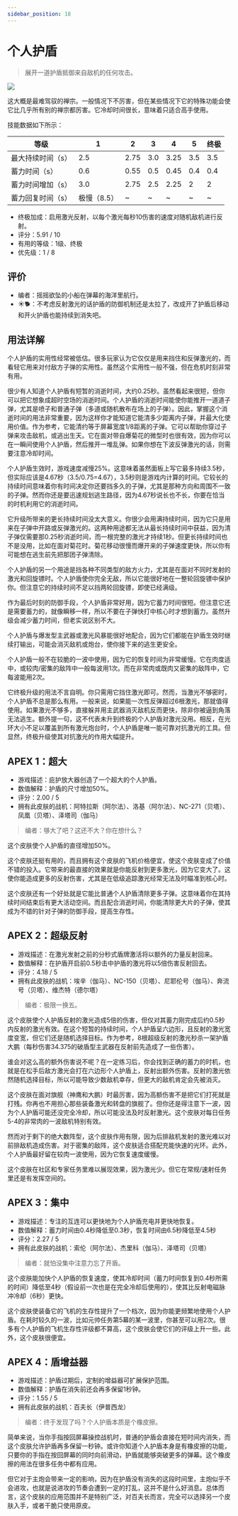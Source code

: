 ```yaml
---
sidebar_position: 18
---
```


# 个人护盾

> 展开一道护盾抵御来自敌机的任何攻击。

<img src="/terms/PS.png" style={{zoom:1.25}}/>

这大概是最难驾驭的禅宗。一般情况下不厉害，但在某些情况下它的特殊功能会使它比几乎所有别的禅宗都厉害。它冷却时间很长，意味着只适合高手使用。

技能数据如下所示：

| 等级              | 1           | 2    | 3    | 4    | 5    | 终极 |
| ----------------- | ----------- | ---- | ---- | ---- | ---- | ---- |
| 最大持续时间（s） | 2.5         | 2.75 | 3.0  | 3.25 | 3.5  | 3.5  |
| 蓄力时间（s）     | 0.6         | 0.55 | 0.5  | 0.45 | 0.4  | 0.4  |
| 蓄力时间增加（s） | 3.0         | 2.75 | 2.5  | 2.25 | 2    | 2    |
| 蓄力回复时间（s） | 极慢（8.5） | ~    | ~    | ~    | ~    | ~    |

- 终极加成：启用激光反射，以每个激光每秒10伤害的速度对随机敌机进行反射。
- 评分：5.91 / 10
- 有用的等级：1级、终极
- 优先级：1 / 8

## 评价

- 编者：摇摇欲坠的小船在弹幕的海洋里航行。
- ☀🐕：不考虑反射激光的话护盾的防御机制还是太拉了，改成开了护盾后移动和开火护盾也能持续到消失吧。

## 用法详解

个人护盾的实用性经常被低估。很多玩家认为它仅仅是用来挡住和反弹激光的，而看轻它用来对付敌方子弹的实用性。虽然这个实用性一般不强，但在危机时刻非常有用。

很少有人知道个人护盾有短暂的消逝时间，大约0.25秒。虽然看起来很短，但你可以把它想象成超时空场的消逝时间。个人护盾的消逝时间能使你能推开一道道子弹，尤其是喷子和普通子弹（多道或随机散布在场上的子弹）。因此，掌握这个消逝时间的用法非常重要，因为这样你才能知道它能清多少距离内子弹，并最大化使用价值。作为参考，它能清约等于屏幕宽度1/8距离的子弹。它可以帮助你穿过子弹来攻击敌机，或逃出生天。它在面对带自爆菊花的微型时也很有效，因为你可以在一瞬间使用个人护盾，然后推开一堆乱弹。如果你想在下波反弹激光的话，则需要注意冷却时间。

个人护盾生效时，游戏速度减慢25%。这意味着虽然面板上写它最多持续3.5秒，但实际应该是4.67秒（3.5/0.75=4.67），3.5秒则是游戏内计算的时间。它较长的持续时间意味着你有时间决定你还要挡多久的子弹，尤其是那种方向和周围不一致的子弹。然而你还是要迅速规划逃生路径，因为4.67秒说长也不长，你要在恰当的时机利用它的消逝时间。

它升级所带来的更长持续时间没太大意义。你很少会用满持续时间，因为它只是用来在子弹中开路或反弹激光的。这两种用途都无法从最长持续时间中获益，因为清子弹仅需要那0.25秒消逝时间，而一根完整的激光才持续1秒。但更长持续时间也不是没用，比如在面对菊花时。菊花移动很慢而爆开来的子弹速度更快，所以你有可能想在逃生前先把那团子弹清除。

个人护盾的另一个用途是挡各种不同类型的敌方火力，尤其是在面对不同时发射的激光和回旋镖时。个人护盾使你完全无敌，所以它能很好地在一整轮回旋镖中保护你。但注意它的持续时间不足以挡两轮回旋镖，即使已经满级。

作为最后时刻的防御手段，个人护盾非常好用，因为它蓄力时间很短。但注意它还是需要蓄力的，就像瞬移一样，所以不要在子弹快打中核心时才想到蓄力。虽然升级会减少蓄力时间，但老实说区别不大。

个人护盾与爆发型主武器或激光风暴能很好地配合，因为它们都能在护盾生效时继续打输出，可能会消灭敌机或炮台，使你接下来的逃生更安全。

个人护盾一般不在较脆的一波中使用，因为它的恢复时间为非常缓慢。它在肉度适中，或较肉/密集的敌阵中一般每波用1次。而在非常肉或既肉又密集的敌阵中，它每波能用2次。

它终极升级的用法不言自明。你只需用它挡住激光即可。然而，当激光不够密时，个人护盾不总是那么有用。一般来说，如果能一次性反弹超过6根激光，那就值得使用。如果激光不够多，直接躲并用主武器消灭敌机反而更快，除非你被逼到角落无法逃生。额外提一句，这不代表未升到终极的个人护盾对激光没用。相反，在光环大小不足以覆盖到所有激光炮台时，个人护盾是唯一能可靠对抗激光的工具。但显然，终极升级使其对抗激光的作用大幅提升。

## APEX 1：超大

- 游戏描述：庇护放大器创造了一个超大的个人护盾。
- 数值解释：护盾的尺寸增加50%。
- 评分：2.00 / 5
- 拥有此皮肤的战机：阿特拉斯（阿尔法）、洛基（阿尔法）、NC-271（贝塔）、凤凰（贝塔）、泽塔司（伽马）

> 编者：够大了吧？这还不大？你在想什么？

这个皮肤使个人护盾的直径增加50%。

这个皮肤还挺有用的，而且拥有这个皮肤的飞机价格便宜，使这个皮肤变成了价值不错的投入。它带来的最直接的效果就是你能反射到更多激光，因为它变大了。这使你能造成更多的反射伤害，尤其是在低级追踪激光经常无法及时瞄准到核心时。

这个皮肤还有一个好处就是它能比普通个人护盾清除更多子弹。这意味着你在其持续时间结束后有更大活动空间。而且配合消逝时间，你能清除更大片的子弹，使其成为不错的针对子弹的防御手段，提高生存性。

## APEX 2：超级反射

- 游戏描述：在激光发射之前的分秒式盾牌激活将以额外的力量反射回来。
- 数值解释：在护盾开启前0.5秒击中护盾的激光将以5倍伤害反射回去。
- 评分：4.18 / 5
- 拥有此皮肤的战机：埃辛（伽马）、NC-150（贝塔）、尼耶伦号（伽马）、奔流号（贝塔）、维杰特（德尔塔）

> 编者：极限一换五。

这个皮肤使个人护盾反射的激光造成5倍的伤害，但仅对其蓄力刚完成后约0.5秒内反射的激光有效。在这个短暂的持续时间，个人护盾呈六边形，且反射的激光宽度变宽，但它们还是随机选择目标。作为参考，8根超级反射的激光秒杀一架护盾大鹏（每秒伤害34.375的破盾型主武器在反射前先造成了一些伤害）。

谁会对这么高的额外伤害说不呢？在一定练习后，你会找到正确的蓄力的时机，也就是在松手后敌方激光会打在六边形个人护盾上，反射出额外伤害。反射的激光依然随机选择目标，所以可能导致少数敌机幸存，但更大的敌机肯定会先被消灭。

这个皮肤在面对旗舰（神鹰和大鹏）时最厉害，因为高额伤害不是把它们打死就是打残。你再也不用担心那些装备激光和转盘的旗舰了。但你还是得注意下一波，因为个人护盾可能还没完全冷却，所以可能没法及时反射激光。这个皮肤对每日任务5-4的非常肉的一波敌机特别有效。

然而对于剩下的绝大数阵型，这个皮肤作用有限，因为后排敌机发射的激光难以对前排敌机造成伤害。对于密集的敌阵，这个皮肤适合搭配充能快速的光环。此外，个人护盾最好留在较肉一波使用，因为它恢复速度缓慢。

这个皮肤在社区和专家任务里难以展现效果，因为激光少。但它在常规/速射任务里还是有发挥空间的。

## APEX 3：集中

- 游戏描述：专注的互连可以更快地为个人护盾充电并更快地恢复。
- 数值解释：蓄力时间由0.4秒降低至0.3秒，恢复时间由6.5秒降低至4.5秒
- 评分：2.27 / 5
- 拥有此皮肤的战机：索伦（阿尔法）、杰里科（伽马）、泽塔司（贝塔）

> 编者：就怕没集中注意力忘了开盾。

这个皮肤能加快个人护盾的恢复速度，使其冷却时间（蓄力时间恢复到0.4秒所需的时间）降低至4秒（假设前一次也是在完全冷却后使用的），使其比反射电磁脉冲冷却（6秒）更快。

这个皮肤使装备它的飞机的生存性提升了一个档次，因为你能更频繁地使用个人护盾。在耗时较久的一波，比如元帅任务第5幕的某一波里，你甚至可以用2次。很多有个人护盾的飞机生存性评级都不算高，这个皮肤会使它们的评级上升一些。此外，这个皮肤很便宜。

## APEX 4：盾增益器

- 游戏描述：护盾过期后，定制的增益器可扩展保护范围。
- 数值解释：护盾在消失前还会再多保留1秒钟。
- 评分：1.55 / 5
- 拥有此皮肤的战机：百夫长（伊普西龙）

> 编者：终于发现了吗？个人护盾本质是个橡皮擦。

简单来说，当你手指按回屏幕操控战机时，普通的护盾会直接在短时间内消失，而这个皮肤允许护盾再多保留一秒钟。或许你知道个人护盾本身是有橡皮擦的功能，只要你的手指在按回屏幕的同时向前滑动，护盾就能够突破更多的弹幕。这个橡皮擦的用法在很多任务中都有应用。

但它对于主炮会带来一定的影响，因为在护盾没有消失的这段时间里，主炮似乎不会进攻，也就是说进攻的节奏会遭到一定的打乱，这并不是什么好消息。总体而言，这个皮肤的应用范围并不是特别广泛，对百夫长而言，完全可以选择另一个皮肤入手，或者干脆只使用原皮。